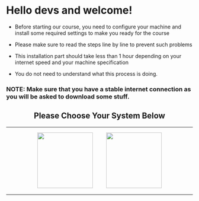 # Hello devs and welcome!

- Before starting our course, you need to configure your machine and install some required settings to make you ready for the course

- Please make sure to read the steps line by line to prevent such problems

- This installation part should take less than 1 hour depending on your internet speed and your machine specification

- You do not need to understand what this process is doing.

<h3> NOTE: Make sure that you have a stable internet connection as you will be asked to download some stuff. </h3>

<h2 align="center"> Please Choose Your System Below</h2>

<hr>

<p align="center"> <a href="Computer Setup Guide/part1.md"><kbd><img height="150px" width="150px" src="images/win10.png" alt=""></a> </kbd> &nbsp; &nbsp; &nbsp; &nbsp; <a href="https://ayyoubk.github.io/setup-development-environment/"> <kbd> <img height="150px" width="150px" src="images/linux.png" alt=""></kbd></a></p>

<hr>
<h2></h2>
